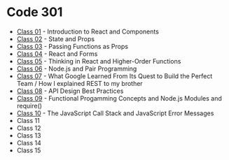 # Code 301

- [Class 01](./code-301/class-01.md) - Introduction to React and Components
- [Class 02](./code-301/class-02.md) - State and Props
- [Class 03](./code-301/class-03.md) - Passing Functions as Props
- [Class 04](./code-301/class-04.md) - React and Forms
- [Class 05](./code-301/class-05.md) - Thinking in React and Higher-Order Functions
- [Class 06](./code-301/class-06.md) - Node.js and Pair Programming
- [Class 07](./code-301/class-07.md) - What Google Learned From Its Quest to Build the Perfect Team / How I explained REST to my brother
- [Class 08](./code-301/class-08.md) - API Design Best Practices
- [Class 09](./code-301/class-09.md) - Functional Progamming Concepts and Node.js Modules and require()
- [Class 10](./code-301/class-10.md) - The JavaScript Call Stack and JavaScript Error Messages
- Class 11
- Class 12
- Class 13
- Class 14
- Class 15